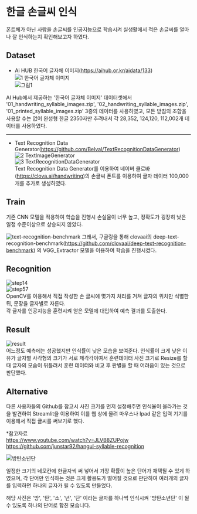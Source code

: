# 한글 손글씨 인식

폰트체가 아닌 사람을 손글씨를 인공지능으로 학습시켜 실생활에서 적은 손글씨를 얼마나 잘 인식하는지 확인해보고자 하였다.

## Dataset
* Ai HUB 한국어 글자체 이미지(https://aihub.or.kr/aidata/133)
![1  한국어 글자체 이미지](https://user-images.githubusercontent.com/89456014/130992617-30cbdd08-d5a2-42b1-a778-b589d4640566.PNG)   
![그림1](https://user-images.githubusercontent.com/89456014/130998152-f35d924b-3925-415a-86a0-55bb3f701026.png)   


AI Hub에서 제공하는 '한국어 글자체 이미지' 데이터셋에서 '01_handwriting_syllable_images.zip', '02_handwriting_syllable_images.zip',    '01_printed_syllable_images.zip' 3종의 데이터를 사용하였고, 모든 받침의 조합을 사용할 수는 없어 완성형 한글 2350자만 추려내서 각 28,352, 124,120, 112,002개 데이터를 사용하였다.
***
* Text Recognition Data Generator(https://github.com/Belval/TextRecognitionDataGenerator)
![2  TextImageGenerator](https://user-images.githubusercontent.com/89456014/130993927-77968b80-44a9-42a1-b772-def8ac37c748.PNG)   
![3  TextRecognitionDataGenerator](https://user-images.githubusercontent.com/89456014/130998679-24f34db4-6317-45e8-ba7b-69810a9e8f7d.PNG)   
Text Recognition Data Generator를 이용하여 네이버 클로바(https://clova.ai/handwriting)의 손글씨 폰트를 이용하여 글자 데이터 100,000개를 추가로 생성하였다.   

## Train
기존 CNN 모델을 적용하여 학습을 진행시 손실율이 너무 높고, 정확도가 굉장히 낮은 일정 수준이상으로 상승되지 않았다.  

![text-recognition-benchmark](https://user-images.githubusercontent.com/89456014/131002044-e857e788-0436-4ec8-b8e7-70e12fd27b01.png)
그래서, 구글링을 통해 clovaai의 deep-text-recognition-benchmark(https://github.com/clovaai/deep-text-recognition-benchmark) 의 VGG_Extractor 모델을 이용하여 학습을 진행시켰다.

## Recognition
![step14](https://user-images.githubusercontent.com/89456014/131004861-01798a0b-13ba-43de-860e-a620259346e7.png)  
![step57](https://user-images.githubusercontent.com/89456014/131004963-8f4bbd10-e8de-4983-9ac1-501a797647c8.png)  
OpenCV를 이용해서 직접 작성한 손 글씨에 몇가지 처리를 거쳐 글자의 위치만 식별한 뒤, 문장을 글자별로 자른다.  
각 글자를 인공지능을 훈련시켜 얻은 모델에 대입하여 예측 결과를 도출한다.

## Result  
![result](https://user-images.githubusercontent.com/89456014/131006060-f6952d9b-8ddc-4aa8-ad8c-ae6ae21fc01b.png)  
어느정도 예측에는 성공했지만 인식률이 낮은 모습을 보여준다.
인식률이 크게 낮은 이유가 글자별 사각형의 크기가 서로 제각각이여서 훈련데이터 사진 크기로 Resize를 할 때 글자의 모습이 뒤틀려서 훈련 데이터와 비교 후 판별을 할 때 어려움이 있는 것으로 판단했다.

## Alternative

다른 사용자들의 Github를 참고시 사진 크기를 먼저 설정해주면 인식율이 올라가는 것을 발견하여 Streamlit을 이용하여 이를 웹 상에 올려 마우스나 Ipad 같은 입력 기기를 이용해서 직접 글씨를 써보기로 했다.

*참고자료  
https://www.youtube.com/watch?v=JLVB8ZUPojw  
https://github.com/junstar92/hangul-syllable-recognition

![방탄소년단](https://user-images.githubusercontent.com/89456014/131635681-0c4b3ffd-4250-486e-9b6c-4c7258ead5d7.PNG)  

일정한 크기의 네모칸에 한글자씩 써 넣어서 가장 확률이 높은 단어가 채택될 수 있게 하였으며, 각 단어만 인식하는 것은 크게 활용도가 떨어질 것으로 판단하여 여러개의 글자를 입력하면 하나의 글자가 될 수 있도록 만들었다.  

해당 사진은 '방', '탄', '소', '년', '단' 이라는 글자를 하나씩 인식시켜 '방탄소년단' 이 될 수 있도록 하나의 단어로 합친 모습니다. 


